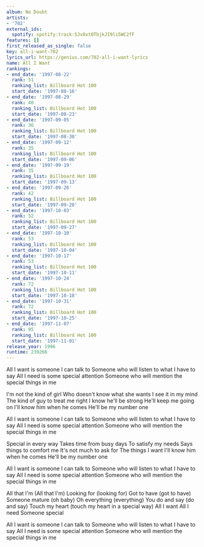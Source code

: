 ```yaml
---
album: No Doubt
artists:
- '702'
external_ids:
  spotify: spotify:track:5Jv0xtOTbjkJI9li5WC2fF
features: []
first_released_as_single: false
key: all-i-want-702
lyrics_url: https://genius.com/702-all-i-want-lyrics
name: All I Want
rankings:
- end_date: '1997-08-22'
  rank: 51
  ranking_list: Billboard Hot 100
  start_date: '1997-08-16'
- end_date: '1997-08-29'
  rank: 40
  ranking_list: Billboard Hot 100
  start_date: '1997-08-23'
- end_date: '1997-09-05'
  rank: 36
  ranking_list: Billboard Hot 100
  start_date: '1997-08-30'
- end_date: '1997-09-12'
  rank: 35
  ranking_list: Billboard Hot 100
  start_date: '1997-09-06'
- end_date: '1997-09-19'
  rank: 35
  ranking_list: Billboard Hot 100
  start_date: '1997-09-13'
- end_date: '1997-09-26'
  rank: 42
  ranking_list: Billboard Hot 100
  start_date: '1997-09-20'
- end_date: '1997-10-03'
  rank: 52
  ranking_list: Billboard Hot 100
  start_date: '1997-09-27'
- end_date: '1997-10-10'
  rank: 53
  ranking_list: Billboard Hot 100
  start_date: '1997-10-04'
- end_date: '1997-10-17'
  rank: 53
  ranking_list: Billboard Hot 100
  start_date: '1997-10-11'
- end_date: '1997-10-24'
  rank: 72
  ranking_list: Billboard Hot 100
  start_date: '1997-10-18'
- end_date: '1997-10-31'
  rank: 72
  ranking_list: Billboard Hot 100
  start_date: '1997-10-25'
- end_date: '1997-11-07'
  rank: 95
  ranking_list: Billboard Hot 100
  start_date: '1997-11-01'
release_year: 1996
runtime: 239266
---
```

All I want is someone I can talk to
Someone who will listen to what I have to say
All I need is some special attention
Someone who will mention the special things in me


I'm not the kind of girl
Who doesn't know what she wants
I see it in my mind
The kind of guy to treat me right
I know he'll be strong
He'll keep me going on
I'll know him when he comes
He'll be my number one


All I want is someone I can talk to
Someone who will listen to what I have to say
All I need is some special attention
Someone who will mention the special things in me


Special in every way
Takes time from busy days
To satisfy my needs
Says things to comfort me
It's not much to ask for
The things I want
I'll know him when he comes
He'll be my number one


All I want is someone I can talk to
Someone who will listen to what I have to say
All I need is some special attention
Someone who will mention the special things in me


All that I'm (All that I'm)
Looking for (looking for)
Got to have (got to have)
Someone mature (oh baby)
Oh everything (everything)
You do and say (do and say)
Touch my heart (touch my heart in a special way)
All I want
All I need
Someone special


All I want is someone I can talk to
Someone who will listen to what I have to say
All I need is some special attention
Someone who will mention the special things in me
